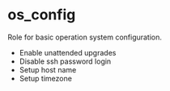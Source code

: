 os_config
=========

Role for basic operation system configuration.

- Enable unattended upgrades
- Disable ssh password login
- Setup host name
- Setup timezone